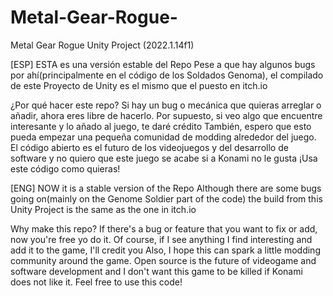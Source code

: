 # Metal-Gear-Rogue-
Metal Gear Rogue Unity Project (2022.1.14f1)

[ESP]
ESTA es una versión estable del Repo
Pese a que hay algunos bugs por ahí(principalmente en el código de los Soldados Genoma), el compilado de este Proyecto de Unity es el mismo que el puesto en itch.io

¿Por qué hacer este repo?
Si hay un bug o mecánica que quieras arreglar o añadir, ahora eres libre de hacerlo. Por supuesto, si veo algo que encuentre interesante y lo añado al juego, te daré crédito
También, espero que esto pueda empezar una pequeña comunidad de modding alrededor del juego. El código abierto es el futuro de los videojuegos y del desarrollo de software
y no quiero que este juego se acabe si a Konami no le gusta
¡Usa este código como quieras!

[ENG]
NOW it is a stable version of the Repo
Although there are some bugs going on(mainly on the Genome Soldier part of the code) the build from this Unity Project is the same as the one in itch.io

Why make this repo?
If there's a bug or feature that you want to fix or add, now you're free yo do it. Of course, if I see anything I find interesting and add it to the game, I'll credit you
Also, I hope this can spark a little modding community around the game. Open source is the future of videogame and software development and I don't want this game to be
killed if Konami does not like it.
Feel free to use this code!

